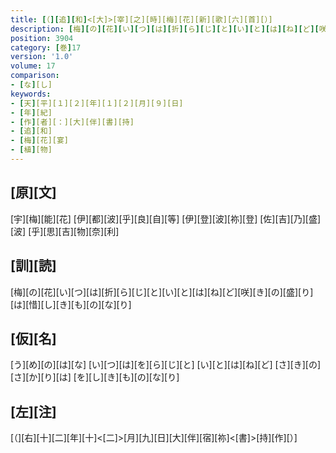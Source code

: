 ```yaml
---
title: [（][追][和]<[大]>[宰][之][時][梅][花][新][歌][六][首][）]
description: [梅][の][花][い][つ][は][折][ら][じ][と][い][と][は][ね][ど][咲][き][の][盛][り][は][惜][し][き][も][の][な][り]
position: 3904
category: [巻]17
version: '1.0'
volume: 17
comparison:
- [な][し]
keywords:
- [天][平][１][２][年][１][２][月][９][日]
- [年][紀]
- [作][者][：][大][伴][書][持]
- [追][和]
- [梅][花][宴]
- [植][物]
---
```


## [原][文]

[宇][梅][能][花] [伊][都][波][乎][良][自][等] [伊][登][波][祢][登] [佐][吉][乃][盛][波] [乎][思][吉][物][奈][利]

## [訓][読]

[梅][の][花][い][つ][は][折][ら][じ][と][い][と][は][ね][ど][咲][き][の][盛][り][は][惜][し][き][も][の][な][り]

## [仮][名]

[う][め][の][は][な] [い][つ][は][を][ら][じ][と] [い][と][は][ね][ど] [さ][き][の][さ][か][り][は] [を][し][き][も][の][な][り]

## [左][注]

[（][右][十][二][年][十]<[二]>[月][九][日][大][伴][宿][祢]<[書]>[持][作][）]
